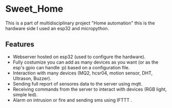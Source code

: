 # Sweet_Home
This is a part of multidisciplinary project "Home automation" this is the hardware side I used an esp32 and micropython.
## Features
- Webserver hosted on esp32 (used to configure the hardware).
- Fully costumize you can add as many devices as you want (or as the esp's gpio can handle :p) based on a configuration file.
- Interaction with many devices (MQ2, hcsr04, motion sensor, DHT, Ultrason, Buzzer).
- Sending full report of sensores data to the server using mqtt.
- Receiving commands from the server to interact with devices (RGB light, simple led).
- Alarm on intrusion or fire and sending sms using IFTTT .
